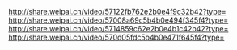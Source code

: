 http://share.weipai.cn/video/57122fb762e2b0e4f9c32b42?type=
http://share.weipai.cn/video/57008a69c5b4b0e494f345f4?type=
http://share.weipai.cn/video/5714859c62e2b0e4b1c42b42?type=
http://share.weipai.cn/video/570d05fdc5b4b0e471f645f4?type=
